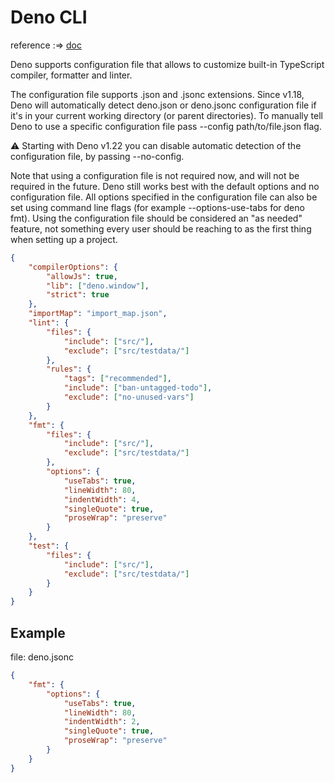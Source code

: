 # Deno CLI

reference :=> [doc](https://deno.land/manual@v1.29.4/getting_started/configuration_file)

Deno supports configuration file that allows to customize built-in TypeScript compiler, formatter and linter.

The configuration file supports .json and .jsonc extensions. Since v1.18, Deno will automatically detect deno.json or deno.jsonc configuration file if it's in your current working directory (or parent directories). To manually tell Deno to use a specific configuration file pass --config path/to/file.json flag.

⚠️ Starting with Deno v1.22 you can disable automatic detection of the configuration file, by passing --no-config.

Note that using a configuration file is not required now, and will not be required in the future. Deno still works best with the default options and no configuration file. All options specified in the configuration file can also be set using command line flags (for example --options-use-tabs for deno fmt). Using the configuration file should be considered an "as needed" feature, not something every user should be reaching to as the first thing when setting up a project.

```json
{
	"compilerOptions": {
		"allowJs": true,
		"lib": ["deno.window"],
		"strict": true
	},
	"importMap": "import_map.json",
	"lint": {
		"files": {
			"include": ["src/"],
			"exclude": ["src/testdata/"]
		},
		"rules": {
			"tags": ["recommended"],
			"include": ["ban-untagged-todo"],
			"exclude": ["no-unused-vars"]
		}
	},
	"fmt": {
		"files": {
			"include": ["src/"],
			"exclude": ["src/testdata/"]
		},
		"options": {
			"useTabs": true,
			"lineWidth": 80,
			"indentWidth": 4,
			"singleQuote": true,
			"proseWrap": "preserve"
		}
	},
	"test": {
		"files": {
			"include": ["src/"],
			"exclude": ["src/testdata/"]
		}
	}
}
```

## Example

file: deno.jsonc

```json
{
	"fmt": {
		"options": {
			"useTabs": true,
			"lineWidth": 80,
			"indentWidth": 2,
			"singleQuote": true,
			"proseWrap": "preserve"
		}
	}
}
```
